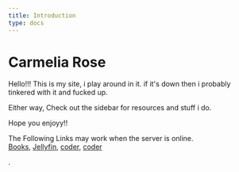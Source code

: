 ```yaml
---
title: Introduction
type: docs
---
```

# Carmelia Rose

Hello!!! This is my site, i play around in it. if it's down then i probably tinkered with it and fucked up.

Either way, Check out the sidebar for resources and stuff i do.

Hope you enjoyy!!   

The Following Links may work when the server is online.   
[Books](http://read.carmeliarose.shop),
[Jellyfin](http://jellyfin.carmeliarose.shop),
[coder](http://code.carmeliarose.shop),
[coder](http://coder.carmeliarose.shop)

.
